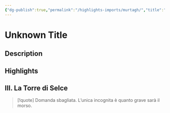 ```yaml
---
{"dg-publish":true,"permalink":"/highlights-imports/murtagh/","title":"Unknown Title"}
---
```



# Unknown Title

## Description

## Highlights

## III. La Torre di Selce







> [!quote]
> Domanda sbagliata. L’unica incognita è quanto grave sarà il morso.
> 




